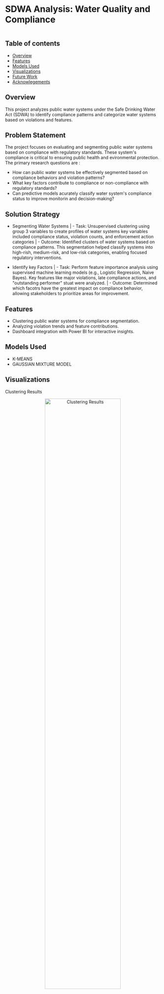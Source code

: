 # SDWA Analysis: Water Quality and Compliance

<p align="center">
  <img src="" >

  ## Table of contents
- [Overview](#overview)
- [Features](#features)
- [Models Used](#models-used)
- [Visualizations](#visualizations)
- [Future Work](#future-work)
- [Acknowlegements](#acknowledgements)
  
## Overview
This project analyzes public water systems under the Safe Drinking Water Act (SDWA) to identify compliance patterns and categorize water systems based on violations and features.


## Problem Statement
The project focuses on evaluating and segmenting public water systems based on compliance with regulatory standards. These system's compliance is critical to ensuring public health and evironmental protection. The primary research questions are :
- How can public water systems be effectively segmented based on compliance behaviors and violation patterns?
- What key factors contribute to compliance or non-compliance with regulatory standards?
- Can predictive models acurately classify water system's compliance status to improve monitorin and decision-making?

## Solution Strategy
- Segmenting Water Systems
| - Task: Unsupervised clustering using group 3 variables to create profiles of water systems key variables included compliance status, violation counts, and enforcement action categories
| - Outcome: Identified clusters of water systems based on compliance patterns. This segmentation helped classify systems into high-rish, medium-risk, and low-risk categories, enabling focused regulatory interventions.
    
- Identify key Factors
| - Task: Perform feature importance analysis using supervised machine learning models (e.g., Logistic Regression, Naive Bayes). Key features like major violations, late compliance actions, and "outstanding performer" stuat were analyzed.
| - Outcome: Determined which facotrs have the greatest impact on compliance behavior, allowing stakeholders to prioritize areas for improvement.
    
## Features
- Clustering public water systems for compliance segmentation.
- Analyzing violation trends and feature contributions.
- Dashboard integration with Power BI for interactive insights.

## Models Used
- K-MEANS
- GAUSSIAN MIXTURE MODEL



## Visualizations
Clustering Results

<p align="center"> <img src="results/cluster_visualizations.png" alt="Clustering Results" width="70%"> </p>

Compliance Trends

<p align="center"> <img src="results/cluster_visualizations.png" alt="Clustering Results" width="70%"> </p>

## Conclusions
- Clustering Insights:
      - Created 5 distinct clusters with meaningful segmentation of water systems.
    High-risk clusters highlight operational priorities for regulatory actions.
- Compliance Factors:
      - Major violations and late compliance actions are key indicators of system performance.
- Deployment:
       - Power BI dashboard and GitHub repository established.

## Limitaions
- Data Constraints
        Limited dataset scope to compliance and violation records; excluded external factors like goeographical data
        Inconsistent data quality (e.g., missing entries, multiple records with different attributes) requiring significant preprocessing.
-  Cluster Interpretation Challenges
        Difficulty in deriving domain-specific explanations for certain clusters due to a lack of contextual metadata.
-  Model Assumptions
        GMM clustering assumes normally distributed data, which might not always reflect real-world compliance behaviors.
- Scalability
        Current deployment pipeline and dashboard are designed for static datasets, limiting their effectiveness with high-volume or live data streams.
- Stakeholder Usability
        The dashboard and repository might require technical expertise for full utilization, creating a learning curve for non-technical users.

## Future Work
- Enhanced Explainability
        Goal: Integrate Explainable AI (XAI) to improve interpretability of clustering and prediction models.
        Impact: Enable regulators and stakeholders to understand why certain systems are flagged as high-risk.
- Real-Time Data Integration
        Goal: Utilize streaming platforms for continuous monitoring of water system compliance.
        Impact: Ensure proactive detection of emerging compliance issues.
- Expanded Dataset Usage
        Goal: Incorporate additional data such as geographical, socio-economic, and historical compliance records.
        Impact: Provide a more comprehensive risk assessment framework.
- Multi-Model Evaluation
        Goal: Experiment with advanced clustering algorithms (e.g., DBSCAN or Hierarchical Clustering) for comparison with GMM results.
        Impact: Ensure robustness and adaptability of clustering techniques.
- Predictive Maintenance Models
        Goal: Develop time-series models to predict future violations based on historical data.
        Impact: Empower authorities to prevent violations before they occur.

# Acknowledgments
- Data sourced:
    - U.S. Environmental Protection Agency (EPA) [SDWA database](https://echo.epa.gov/tools/data-downloads#drinkingwater)
- Tools Used:
    - Jupyter Notebook, Apache Spark and Python (Pyspark), Power BI for visualization
- Support:
    - This project was developed as part of a capstone course in Datascience at UMBC
